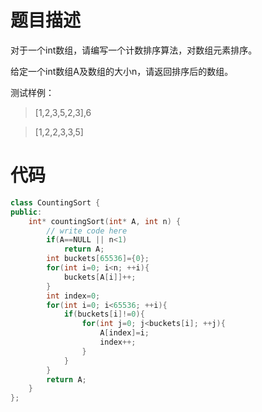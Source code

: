 # 题目描述
对于一个int数组，请编写一个计数排序算法，对数组元素排序。

给定一个int数组A及数组的大小n，请返回排序后的数组。

测试样例：
> [1,2,3,5,2,3],6

> [1,2,2,3,3,5]

# 代码
```cpp
class CountingSort {
public:
    int* countingSort(int* A, int n) {
        // write code here
        if(A==NULL || n<1)
            return A;
        int buckets[65536]={0};
        for(int i=0; i<n; ++i){
            buckets[A[i]]++;
        }
        int index=0;
        for(int i=0; i<65536; ++i){
            if(buckets[i]!=0){
                for(int j=0; j<buckets[i]; ++j){
                    A[index]=i;
                    index++;
                }
            }
        }
        return A;
    }
};
```
